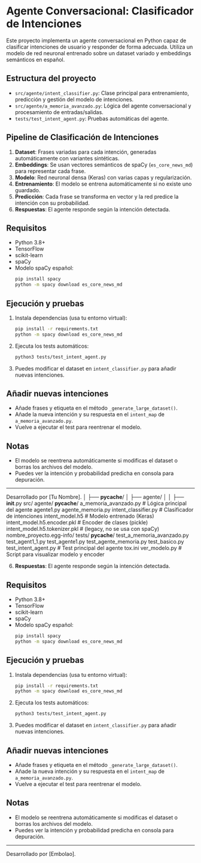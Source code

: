 # Agente Conversacional: Clasificador de Intenciones

Este proyecto implementa un agente conversacional en Python capaz de clasificar intenciones de usuario y responder de forma adecuada. Utiliza un modelo de red neuronal entrenado sobre un dataset variado y embeddings semánticos en español.

## Estructura del proyecto

- `src/agente/intent_classifier.py`: Clase principal para entrenamiento, predicción y gestión del modelo de intenciones.
- `src/agente/a_memoria_avanzado.py`: Lógica del agente conversacional y procesamiento de entradas/salidas.
- `tests/test_intent_agent.py`: Pruebas automáticas del agente.

## Pipeline de Clasificación de Intenciones

1. **Dataset**: Frases variadas para cada intención, generadas automáticamente con variantes sintéticas.
2. **Embeddings**: Se usan vectores semánticos de spaCy (`es_core_news_md`) para representar cada frase.
3. **Modelo**: Red neuronal densa (Keras) con varias capas y regularización.
4. **Entrenamiento**: El modelo se entrena automáticamente si no existe uno guardado.
5. **Predicción**: Cada frase se transforma en vector y la red predice la intención con su probabilidad.
6. **Respuestas**: El agente responde según la intención detectada.

## Requisitos

- Python 3.8+
- TensorFlow
- scikit-learn
- spaCy
- Modelo spaCy español:
  ```sh
  pip install spacy
  python -m spacy download es_core_news_md
  ```

## Ejecución y pruebas

1. Instala dependencias (usa tu entorno virtual):
   ```sh
   pip install -r requirements.txt
   python -m spacy download es_core_news_md
   ```
2. Ejecuta los tests automáticos:
   ```sh
   python3 tests/test_intent_agent.py
   ```
3. Puedes modificar el dataset en `intent_classifier.py` para añadir nuevas intenciones.

## Añadir nuevas intenciones

- Añade frases y etiqueta en el método `_generate_large_dataset()`.
- Añade la nueva intención y su respuesta en el `intent_map` de `a_memoria_avanzado.py`.
- Vuelve a ejecutar el test para reentrenar el modelo.

## Notas
- El modelo se reentrena automáticamente si modificas el dataset o borras los archivos del modelo.
- Puedes ver la intención y probabilidad predicha en consola para depuración.

---

Desarrollado por [Tu Nombre].
│   ├── __pycache__/
│   ├── agente/
│   │   ├── __init__.py
    src/
        agente/
            __pycache__/
            a_memoria_avanzado.py
                # Lógica principal del agente
            agente1.py
            agente_memoria.py
            intent_classifier.py
                # Clasificador de intenciones
            intent_model.h5
                # Modelo entrenado (Keras)
            intent_model.h5.encoder.pkl
                # Encoder de clases (pickle)
            intent_model.h5.tokenizer.pkl
                # (legacy, no se usa con spaCy)
        nombre_proyecto.egg-info/
    tests/
        __pycache__/
        test_a_memoria_avanzado.py
        test_agent1_1.py
        test_agente1.py
        test_agente_memoria.py
        test_basico.py
        test_intent_agent.py
            # Test principal del agente
    tox.ini
    ver_modelo.py
        # Script para visualizar modelo y encoder

6. **Respuestas**: El agente responde según la intención detectada.

## Requisitos

- Python 3.8+
- TensorFlow
- scikit-learn
- spaCy
- Modelo spaCy español:
  ```sh
  pip install spacy
  python -m spacy download es_core_news_md
  ```

## Ejecución y pruebas

1. Instala dependencias (usa tu entorno virtual):
   ```sh
   pip install -r requirements.txt
   python -m spacy download es_core_news_md
   ```
2. Ejecuta los tests automáticos:
   ```sh
   python3 tests/test_intent_agent.py
   ```
3. Puedes modificar el dataset en `intent_classifier.py` para añadir nuevas intenciones.

## Añadir nuevas intenciones

- Añade frases y etiqueta en el método `_generate_large_dataset()`.
- Añade la nueva intención y su respuesta en el `intent_map` de `a_memoria_avanzado.py`.
- Vuelve a ejecutar el test para reentrenar el modelo.

## Notas
- El modelo se reentrena automáticamente si modificas el dataset o borras los archivos del modelo.
- Puedes ver la intención y probabilidad predicha en consola para depuración.

---

Desarrollado por [Embolao].
